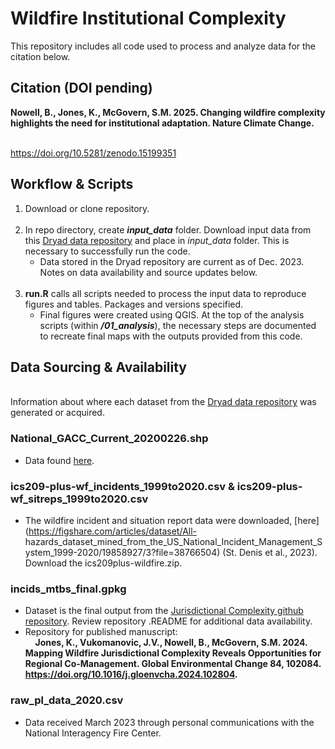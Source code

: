 # Wildfire Institutional Complexity
This repository includes all code used to process and analyze data for the citation below.
## Citation (DOI pending) 

**Nowell, B., Jones, K., McGovern, S.M. 2025. Changing wildfire complexity highlights the need for institutional adaptation. Nature Climate Change.**

&nbsp;  
https://doi.org/10.5281/zenodo.15199351
 &nbsp; 

## Workflow & Scripts
 
1. Download or clone repository.
&nbsp;
&nbsp;   
&nbsp;  
3. In repo directory, create **_input_data_** folder. Download input data from this [Dryad data repository](https://doi.org/10.5061/dryad.gxd2547z8) and place in *_input_data_* folder. This is necessary to successfully run the code. 
   * Data stored in the Dryad repository are current as of Dec. 2023. Notes on data availability and source updates below. 
&nbsp;
&nbsp;   
&nbsp;  
3. **run.R** calls all scripts needed to process the input data to reproduce figures and tables. Packages and versions specified.
   * Final figures were created using QGIS. At the top of the analysis scripts (within **_/01_analysis_**), the necessary steps are documented to recreate final maps with the outputs provided from this code.
&nbsp;
&nbsp;
&nbsp;  

## Data Sourcing & Availability
&nbsp;  
Information about where each dataset from the [Dryad data repository](https://doi.org/10.5061/dryad.gxd2547z8) was generated or acquired.

### National_GACC_Current_20200226.shp
  * Data found [here](https://data-nifc.opendata.arcgis.com/datasets/614ad98bdf834c92bf92c4f0fe197903_0/explore?location=3.336959%2C0.314277%2C3.02).

### ics209-plus-wf_incidents_1999to2020.csv & ics209-plus-wf_sitreps_1999to2020.csv
  * The wildfire incident and situation report data were downloaded, [here](https://figshare.com/articles/dataset/All- 
    hazards_dataset_mined_from_the_US_National_Incident_Management_System_1999-2020/19858927/3?file=38766504) (St. Denis et al., 2023). Download the 
    ics209plus-wildfire.zip. 

### incids_mtbs_final.gpkg
* Dataset is the final output from the [Jurisdictional Complexity github repository](https://github.com/kejones8/Jurisdictional_Complexity). Review repository .README for additional data availability.
* Repository for published manuscript: <br>
&nbsp;
&nbsp;
**Jones, K., Vukomanovic, J.V., Nowell, B., McGovern, S.M. 2024. Mapping Wildfire Jurisdictional Complexity Reveals Opportunities for Regional Co-Management. Global Environmental Change 84, 102084. https://doi.org/10.1016/j.gloenvcha.2024.102804.** 

### raw_pl_data_2020.csv
  * Data received March 2023 through personal communications with the National Interagency Fire Center. 

